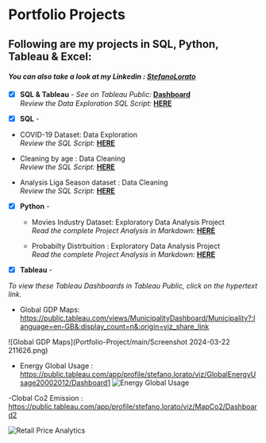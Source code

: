 # Portfolio Projects
## Following are my projects in SQL, Python, Tableau & Excel: <br />
#### *You can also take a look at my Linkedin : [StefanoLorato](https://www.linkedin.com/in/stefano-lorato-561082160/)* <br />



- [x] **SQL & Tableau** - 
*See on Tableau Public:* **[Dashboard](https://public.tableau.com/app/profile/stefano.lorato/vizzes)**<br />
*Review the Data Exploration SQL Script:* **[HERE](https://github.com/Elmatador0007/Portfolio-Project/blob/main/SQL%20-%20Data%20Exploration.sql)**<br />

- [x] **SQL** - 
- COVID-19 Dataset: Data Exploration  <br />
*Review the SQL Script:* **[HERE](https://github.com/Elmatador0007/Portfolio-Project/blob/main/SQL%20-%20Data%20Exploration.sql)**<br />

- Cleaning by age : Data Cleaning <br />
*Review the SQL Script:* **[HERE](https://github.com/Elmatador0007/Portfolio-Project/blob/main/SQL%20Cleaning%20By%20Age)**<br />

- Analysis Liga Season dataset : Data Cleaning <br />
*Review the SQL Script:* **[HERE](https://github.com/Elmatador0007/Portfolio-Project/blob/main/SQL%20-%20Analysis%20about%20Liga%20Spanish)**<br />


- [x] **Python** -

  - Movies Industry Dataset: Exploratory Data Analysis Project <br />
*Read the complete Project Analysis in Markdown:* **[HERE](https://github.com/Elmatador0007/Portfolio-Project/blob/main/PYTHON%20-%20Project%20About%20Movie%20Industry.ipynb)**<br />

  - Probabilty Distrbuition : Exploratory Data Analysis Project <br />
*Read the complete Project Analysis in Markdown:* **[HERE](https://github.com/Elmatador0007/Portfolio-Project/blob/main/Python%20-%20Probability%20Distribution.ipynb)**<br />



- [x] **Tableau** - 

*To view these Tableau Dashboards in Tableau Public, click on the hypertext link.*

- Global GDP Maps: https://public.tableau.com/views/MunicipalityDashboard/Municipality?:language=en-GB&:display_count=n&:origin=viz_share_link

![Global GDP Maps](Portfolio-Project/main/Screenshot 2024-03-22 211626.png)  

- Energy Global Usage : https://public.tableau.com/app/profile/stefano.lorato/viz/GlobalEnergyUsage20002012/Dashboard1
![Energy Global Usage ]()  


-Clobal Co2 Emission : https://public.tableau.com/app/profile/stefano.lorato/viz/MapCo2/Dashboard2

![Retail Price Analytics](https://github.com/Elmatador0007/Portfolio-Project/issues/4)

